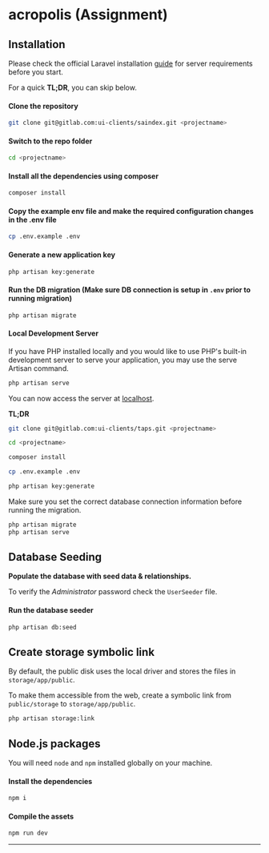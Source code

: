 # acropolis (Assignment)


## Installation

Please check the official Laravel installation [guide](https://laravel.com/docs/6.x/installation) for server requirements before you start.

For a quick **TL;DR**, you can skip below.

#### Clone the repository
```bash
git clone git@gitlab.com:ui-clients/saindex.git <projectname>
```

#### Switch to the repo folder
```bash
cd <projectname>
```

#### Install all the dependencies using composer
```bash
composer install
```

#### Copy the example env file and make the required configuration changes in the .env file
```bash
cp .env.example .env
```

#### Generate a new application key
```bash
php artisan key:generate
```

#### Run the DB migration (Make sure DB connection is setup in ``.env`` prior to running migration)
```bash
php artisan migrate
```

#### Local Development Server
If you have PHP installed locally and you would like to use PHP's built-in development server to serve your application, you may use the serve Artisan command.
```bash
php artisan serve
```

You can now access the server at [localhost](http://127.0.0.1:8000).

**TL;DR**
```bash
git clone git@gitlab.com:ui-clients/taps.git <projectname>

cd <projectname>

composer install

cp .env.example .env

php artisan key:generate
```

Make sure you set the correct database connection information before running the migration.
```bash
php artisan migrate
php artisan serve
```

## Database Seeding

**Populate the database with seed data & relationships.**

To verify the *Administrator* password check the ``UserSeeder`` file.

#### Run the database seeder
```bash
php artisan db:seed
```

## Create storage symbolic link
By default, the public disk uses the local driver and stores the files in `storage/app/public`.

To make them accessible from the web, create a symbolic link from `public/storage` to `storage/app/public`.
```bash
php artisan storage:link
```

## Node.js packages
You will need `node` and `npm` installed globally on your machine.

#### Install the dependencies
```bash
npm i
```

#### Compile the assets
```bash
npm run dev
```

----------
